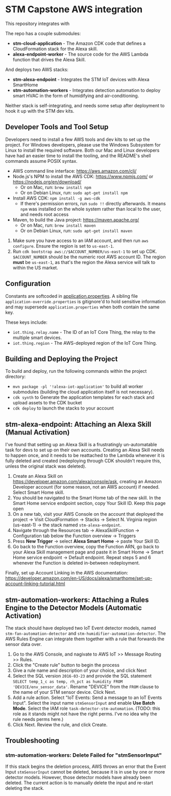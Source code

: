 # STM Capstone AWS integration

This repository integrates with 

The repo has a couple submodules:

- **stm-cloud-application** - The Amazon CDK code that defines a CloudFormation stack for the Alexa skill.
- **alexa-endpoint-worker** - The source code for the AWS Lambda function that drives the Alexa Skill.

And deploys two AWS stacks:

- **stm-alexa-endpoint** - Integrates the STM IoT devices with Alexa SmartHome
- **stm-automation-workers** - Integrates detection automation to deploy smart HVAC in the form of humidifying and
  air-conditioning.

Neither stack is self-integrating, and needs some setup after deployment to hook it up with the STM dev kits.

## Developer Tools and Tool Setup

Developers need to install a few AWS tools and dev kits to set up the project. For Windows developers, please use the
Windows Subsystem for Linux to install the required software. Both our Mac and Linux developers have had an easier time
to install the tooling, and the README's shell commands assume POSIX syntax.

- AWS command line interface: <https://aws.amazon.com/cli/>
- Node.js's NPM to install the AWS CDK: <https://www.npmjs.com/> or <https://nodejs.org/en/download/>
    - Or on Mac, run: `brew install npm`
    - Or on Debian Linux, run: `sudo apt-get install npm`
- Install AWS CDK: `npm install -g aws-cdk`
    - If there's permission errors, run `sudo !!` directly afterwards. It means `npm` was installed on the whole system
      rather than local to the user, and needs root access
- Maven, to build the Java project: <https://maven.apache.org/>
    - Or on Mac, run: `brew install maven`
    - Or on Debian Linux, run: `sudo apt-get install maven`

1. Make sure you have access to an IAM account, and then run `aws configure`. Ensure the region is set to `us-east-1`.
2. Run `cdk bootstrap aws://$ACCOUNT_NUMBER/us-east-1` to set up CDK. `$ACCOUNT_NUMBER` should be the numeric root AWS
   account ID. The region **must** be `us-east-1`, as that's the region the Alexa service will talk to within the US
   market.

## Configuration

Constants are softcoded in [application.properties](./stm-cloud-application/src/main/resources/application.properties).
A sibling file `application-override.properties` is gitignore'd to hold sensitive information and may
supersede `application.properties` when both contain the same key.

These keys include:

- `iot.thing.relay.name` - The ID of an IoT Core Thing, the relay to the multiple smart devices.
- `iot.thing.region` - The AWS-deployed region of the IoT Core Thing.

## Building and Deploying the Project

To build and deploy, run the following commands within the project directory:

- `mvn package -pl '!alexa-iot-application'` to build all worker submodules (building the cloud application itself is
  not necessary).
- `cdk synth` to Generate the application templates for each stack and upload assets to the CDK bucket
- `cdk deploy` to launch the stacks to your account

## stm-alexa-endpoint: Attaching an Alexa Skill (Manual Activation)

I've found that setting up an Alexa Skill is a frustratingly un-automatable task for devs to set up on their own
accounts. Creating an Alexa Skill needs to happen once, and it needs to be reattached to the Lambda whenever it is fully
deleted and created (redeploying through CDK shouldn't require this, unless the original stack was deleted).

1. Create an Alexa Skill on <https://developer.amazon.com/alexa/console/ask>, creating an Amazon Developer account (for
   some reason, not an AWS account) if needed. Select Smart Home skill.
2. You should be navigated to the Smart Home tab of the new skill. In the Smart Home service endpoint section, copy Your
   Skill ID. Keep this page open
3. On a new tab, visit your AWS Console on the account that deployed the project -> Visit CloudFormation -> Stacks ->
   Select N. Virginia region (us-east-1) -> the stack named `stm-alexa-endpoint`.
4. Navigate through the Resources tab -> AlexaSkillFunction -> Configuration tab below the Function overview -> Triggers
5. Press **New Trigger** -> select **Alexa Smart Home** -> paste Your Skill ID.
6. Go back to the Function overview, copy the Function ARN, go back to your Alexa Skill management page and paste it in
   Smart Home -> Smart Home service endpoint -> Default endpoint. Repeat steps 5 and 6 whenever the Function is deleted
   in-between redeployment.

Finally, set up Account Linking in the AWS
documentation: <https://developer.amazon.com/en-US/docs/alexa/smarthome/set-up-account-linking-tutorial.html>

## stm-automation-workers: Attaching a Rules Engine to the Detector Models (Automatic Activation)

The stack should have deployed two IoT Event detector models, named `stm-fan-automation-detector`
and `stm-humidifier-automation-detector`. The AWS Rules Engine can integrate them together with a rule that forwards the
sensor data over.

1. Go to the AWS Console, and nagivate to AWS IoT >> Message Routing >> Rules.
2. Click the "Create rule" button to begin the process
3. Give a rule name and description of your choice, and click Next
4. Select the SQL version `2016-03-23` and provide the SQL
   statement `SELECT temp_1_c as temp, rh_pct as humidity FROM 'DEVICE/env_sensor_data'`. Rename "DEVICE" from
   the `FROM` clause to the name of your STM sensor device. Click Next.
5. Add a rule action. Select "IoT Events: Send a message to an IoT Events Input". Select the input name `stmSensorInput`
   and enable **Use Batch Mode**. Select the IAM role `task-detector-stm-automation`. (TODO: this role as it stands
   might not have the right perms. I've no idea why the rule needs perms here.)
6. Click Next. Review the rule, and click Create.

## Troubleshooting

### stm-automation-workers: Delete Failed for "stmSensorInput"

If this stack begins the deletion process, AWS throws an error that the Event Input `stmSensorInput` cannot be deleted,
because it is in use by one or more detector models. However, those detector models have already been deleted. The
current action is to manually delete the input and re-start deleting the stack.
